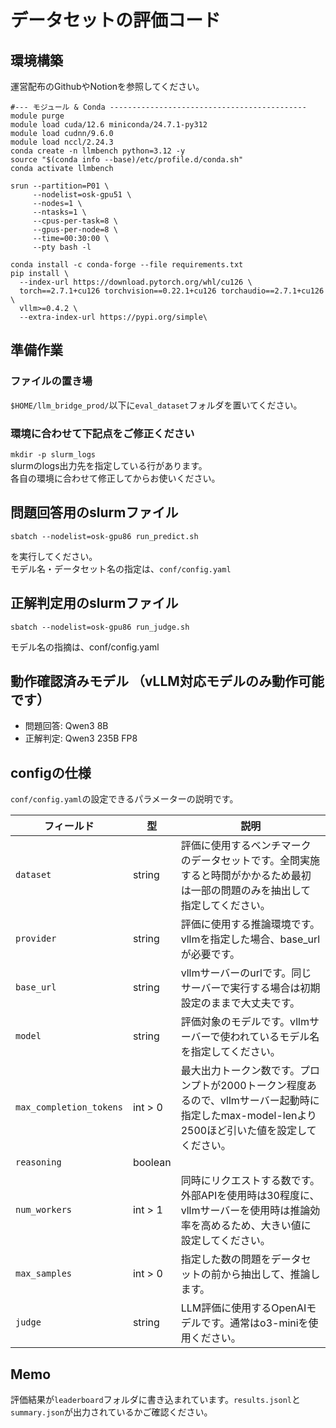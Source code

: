 # データセットの評価コード

## 環境構築
運営配布のGithubやNotionを参照してください。
```
#--- モジュール & Conda --------------------------------------------
module purge
module load cuda/12.6 miniconda/24.7.1-py312
module load cudnn/9.6.0  
module load nccl/2.24.3 
conda create -n llmbench python=3.12 -y
source "$(conda info --base)/etc/profile.d/conda.sh"
conda activate llmbench

srun --partition=P01 \
     --nodelist=osk-gpu51 \
     --nodes=1 \
     --ntasks=1 \
     --cpus-per-task=8 \
     --gpus-per-node=8 \
     --time=00:30:00 \
     --pty bash -l

conda install -c conda-forge --file requirements.txt
pip install \
  --index-url https://download.pytorch.org/whl/cu126 \
  torch==2.7.1+cu126 torchvision==0.22.1+cu126 torchaudio==2.7.1+cu126 \
  vllm>=0.4.2 \
  --extra-index-url https://pypi.org/simple\
```
## 準備作業
### ファイルの置き場
`$HOME/llm_bridge_prod/`以下に`eval_dataset`フォルダを置いてください。

### 環境に合わせて下記点をご修正ください
`mkdir -p slurm_logs`  
slurmのlogs出力先を指定している行があります。  
各自の環境に合わせて修正してからお使いください。  

## 問題回答用のslurmファイル
```
sbatch --nodelist=osk-gpu86 run_predict.sh
```
を実行してください。  
モデル名・データセット名の指定は、`conf/config.yaml`

## 正解判定用のslurmファイル
```
sbatch --nodelist=osk-gpu86 run_judge.sh
```
モデル名の指摘は、conf/config.yaml

## 動作確認済みモデル （vLLM対応モデルのみ動作可能です）
- 問題回答: Qwen3 8B
- 正解判定: Qwen3 235B FP8

## configの仕様
`conf/config.yaml`の設定できるパラメーターの説明です。

|フィールド                 |型        |説明                            |
| ----------------------- | -------- | ------------------------------ |
|`dataset`                |string    |評価に使用するベンチマークのデータセットです。全問実施すると時間がかかるため最初は一部の問題のみを抽出して指定してください。|
|`provider`               |string    |評価に使用する推論環境です。vllmを指定した場合、base_urlが必要です。|
|`base_url`               |string    |vllmサーバーのurlです。同じサーバーで実行する場合は初期設定のままで大丈夫です。|
|`model`                  |string    |評価対象のモデルです。vllmサーバーで使われているモデル名を指定してください。|
|`max_completion_tokens`  |int > 0   |最大出力トークン数です。プロンプトが2000トークン程度あるので、vllmサーバー起動時に指定したmax-model-lenより2500ほど引いた値を設定してください。|
|`reasoning`              |boolean   |
|`num_workers`            |int > 1   |同時にリクエストする数です。外部APIを使用時は30程度に、vllmサーバーを使用時は推論効率を高めるため、大きい値に設定してください。|
|`max_samples`            |int > 0   |指定した数の問題をデータセットの前から抽出して、推論します。|
|`judge`                  |string    |LLM評価に使用するOpenAIモデルです。通常はo3-miniを使用ください。|

## Memo
評価結果が`leaderboard`フォルダに書き込まれています。`results.jsonl`と`summary.json`が出力されているかご確認ください。
